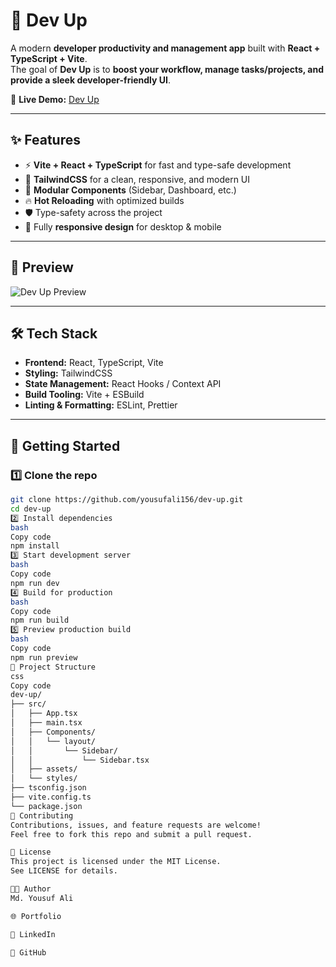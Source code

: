 # 🚀 Dev Up  

A modern **developer productivity and management app** built with **React + TypeScript + Vite**.  
The goal of **Dev Up** is to **boost your workflow, manage tasks/projects, and provide a sleek developer-friendly UI**.  

🔗 **Live Demo:** [Dev Up](https://devupskills.vercel.app/)  

---

## ✨ Features  

- ⚡ **Vite + React + TypeScript** for fast and type-safe development  
- 🎨 **TailwindCSS** for a clean, responsive, and modern UI  
- 📂 **Modular Components** (Sidebar, Dashboard, etc.)  
- 🔥 **Hot Reloading** with optimized builds  
- 🛡️ Type-safety across the project  
- 📱 Fully **responsive design** for desktop & mobile  

---

## 📸 Preview  

![Dev Up Preview](https://i.ibb.co/fzd7Fdwm/devup.jpg)  

---

## 🛠️ Tech Stack  

- **Frontend:** React, TypeScript, Vite  
- **Styling:** TailwindCSS  
- **State Management:** React Hooks / Context API  
- **Build Tooling:** Vite + ESBuild  
- **Linting & Formatting:** ESLint, Prettier  

---

## 🚀 Getting Started

### 1️⃣ Clone the repo
```bash
git clone https://github.com/yousufali156/dev-up.git
cd dev-up
2️⃣ Install dependencies
bash
Copy code
npm install
3️⃣ Start development server
bash
Copy code
npm run dev
4️⃣ Build for production
bash
Copy code
npm run build
5️⃣ Preview production build
bash
Copy code
npm run preview
📂 Project Structure
css
Copy code
dev-up/
├── src/
│   ├── App.tsx
│   ├── main.tsx
│   ├── Components/
│   │   └── layout/
│   │       └── Sidebar/
│   │           └── Sidebar.tsx
│   ├── assets/
│   └── styles/
├── tsconfig.json
├── vite.config.ts
└── package.json
🤝 Contributing
Contributions, issues, and feature requests are welcome!
Feel free to fork this repo and submit a pull request.

📜 License
This project is licensed under the MIT License.
See LICENSE for details.

👨‍💻 Author
Md. Yousuf Ali

🌐 Portfolio

💼 LinkedIn

🐙 GitHub


